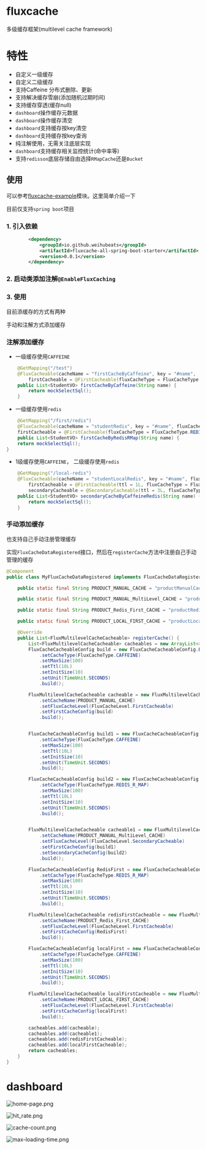 # fluxcache
多级缓存框架(multilevel cache framework)


# 特性

- 自定义一级缓存
- 自定义二级缓存
- 支持Caffeine 分布式删除、更新
- 支持解决缓存雪崩(添加随机过期时间)
- 支持缓存穿透(缓存null)
- `dashboard`操作缓存元数据
- `dashboard`操作缓存清空
- `dashboard`支持缓存按key清空
- `dashboard`支持缓存按key查询
- 纯注解使用，无需关注底层实现
- `dashboard`支持缓存相关监控统计(命中率等)
- 支持`redisson`底层存储自由选择`RMapCache`还是`Bucket`

## 使用

可以参考[fluxcache-example](fluxcache-example)模块。这里简单介绍一下

目前仅支持`spring boot`项目

### 1. 引入依赖

```xml
        <dependency>
            <groupId>io.github.weihubeats</groupId>
            <artifactId>fluxcache-all-spring-boot-starter</artifactId>
            <version>0.0.1</version>
        </dependency>
```

### 2. 启动类添加注解`@EnableFluxCaching`

### 3. 使用

目前添缓存的方式有两种

手动和注解方式添加缓存

### 注解添加缓存

- 一级缓存使用`CAFFEINE`
```java
    @GetMapping("/test")
    @FluxCacheable(cacheName = "firstCacheByCaffeine", key = "#name",
        firstCacheable = @FirstCacheable(fluxCacheType = FluxCacheType.CAFFEINE, ttl = 5L, unit = TimeUnit.MINUTES, maxSize = 2000, initSize = 20))
    public List<StudentVO> firstCacheByCaffeine(String name) {
        return mockSelectSql();
    }
```
- 一级缓存使用`redis`

```java
    @GetMapping("/first/redis")
    @FluxCacheable(cacheName = "studentRedis", key = "#name", fluxCacheLevel = FluxCacheLevel.FirstCacheable,
    firstCacheable = @FirstCacheable(fluxCacheType = FluxCacheType.REDIS_R_MAP, ttl = 5L))
    public List<StudentVO> firstCacheByRedisRMap(String name) {
    return mockSelectSql();
}

```

- 1级缓存使用`CAFFEINE`， 二级缓存使用`redis`

```java
    @GetMapping("/local-redis")
    @FluxCacheable(cacheName = "studentLocalRedis", key = "#name", fluxCacheLevel = FluxCacheLevel.SecondaryCacheable,
        firstCacheable = @FirstCacheable(ttl = 1L, fluxCacheType = FluxCacheType.CAFFEINE, maxSize = 2000, initSize = 20),
        secondaryCacheable = @SecondaryCacheable(ttl = 3L, fluxCacheType = FluxCacheType.REDIS_R_MAP))
    public List<StudentVO> secondaryCacheByCaffeineRedis(String name) {
        return mockSelectSql();
    }
```

### 手动添加缓存

也支持自己手动注册管理缓存

实现`FluxCacheDataRegistered`接口，然后在`registerCache`方法中注册自己手动管理的缓存

```java
@Component
public class MyFluxCacheDataRegistered implements FluxCacheDataRegistered {

    public static final String PRODUCT_MANUAL_CACHE = "productManualCache";

    public static final String PRODUCT_MANUAL_MultiLevel_CACHE = "productManualMultiLevelCache";

    public static final String PRODUCT_Redis_First_CACHE = "productRedisFirstCache";

    public static final String PRODUCT_LOCAL_FIRST_CACHE = "productLocalFirstCache";

    @Override
    public List<FluxMultilevelCacheCacheable> registerCache() {
        List<FluxMultilevelCacheCacheable> cacheables = new ArrayList<>();
        FluxCacheCacheableConfig build = new FluxCacheCacheableConfig.Builder()
            .setCacheType(FluxCacheType.CAFFEINE)
            .setMaxSize(100)
            .setTtl(10L)
            .setInitSize(10)
            .setUnit(TimeUnit.SECONDS)
            .build();

        FluxMultilevelCacheCacheable cacheable = new FluxMultilevelCacheCacheable.CacheConfigBuilder()
            .setCacheName(PRODUCT_MANUAL_CACHE)
            .setFluxCacheLevel(FluxCacheLevel.FirstCacheable)
            .setFirstCacheConfig(build)
            .build();


        FluxCacheCacheableConfig build1 = new FluxCacheCacheableConfig.Builder()
            .setCacheType(FluxCacheType.CAFFEINE)
            .setMaxSize(100)
            .setTtl(10L)
            .setInitSize(10)
            .setUnit(TimeUnit.SECONDS)
            .build();

        FluxCacheCacheableConfig build2 = new FluxCacheCacheableConfig.Builder()
            .setCacheType(FluxCacheType.REDIS_R_MAP)
            .setMaxSize(100)
            .setTtl(10L)
            .setInitSize(10)
            .setUnit(TimeUnit.SECONDS)
            .build();


        FluxMultilevelCacheCacheable cacheable1 = new FluxMultilevelCacheCacheable.CacheConfigBuilder()
            .setCacheName(PRODUCT_MANUAL_MultiLevel_CACHE)
            .setFluxCacheLevel(FluxCacheLevel.SecondaryCacheable)
            .setFirstCacheConfig(build1)
            .setSecondaryCacheConfig(build2)
            .build();

        FluxCacheCacheableConfig RedisFirst = new FluxCacheCacheableConfig.Builder()
            .setCacheType(FluxCacheType.REDIS_R_MAP)
            .setMaxSize(100)
            .setTtl(10L)
            .setInitSize(10)
            .setUnit(TimeUnit.SECONDS)
            .build();

        FluxMultilevelCacheCacheable redisFirstCacheable = new FluxMultilevelCacheCacheable.CacheConfigBuilder()
            .setCacheName(PRODUCT_Redis_First_CACHE)
            .setFluxCacheLevel(FluxCacheLevel.FirstCacheable)
            .setFirstCacheConfig(RedisFirst)
            .build();

        FluxCacheCacheableConfig localFirst = new FluxCacheCacheableConfig.Builder()
            .setCacheType(FluxCacheType.CAFFEINE)
            .setMaxSize(100)
            .setTtl(10L)
            .setInitSize(10)
            .setUnit(TimeUnit.SECONDS)
            .build();

        FluxMultilevelCacheCacheable localFirstCacheable = new FluxMultilevelCacheCacheable.CacheConfigBuilder()
            .setCacheName(PRODUCT_LOCAL_FIRST_CACHE)
            .setFluxCacheLevel(FluxCacheLevel.FirstCacheable)
            .setFirstCacheConfig(localFirst)
            .build();

        cacheables.add(cacheable);
        cacheables.add(cacheable1);
        cacheables.add(redisFirstCacheable);
        cacheables.add(localFirstCacheable);
        return cacheables;
    }
}
```


# dashboard

![home-page.png](./docs/images/home-page.png)

![hit_rate.png](./docs/images/hit_rate.png)

![cache-count.png](./docs/images/cache-count.png)

![max-loading-time.png](./docs/images/max-loading-time.png)


